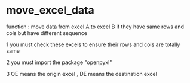 # move_excel_data
function : move data from excel A to excel B if they have same rows and cols but have different sequence


1 you must check these excels to ensure their rows and cols are totally same

2 you must import the package "openpyxl" 

3 OE means the origin excel , DE means the destination excel 

